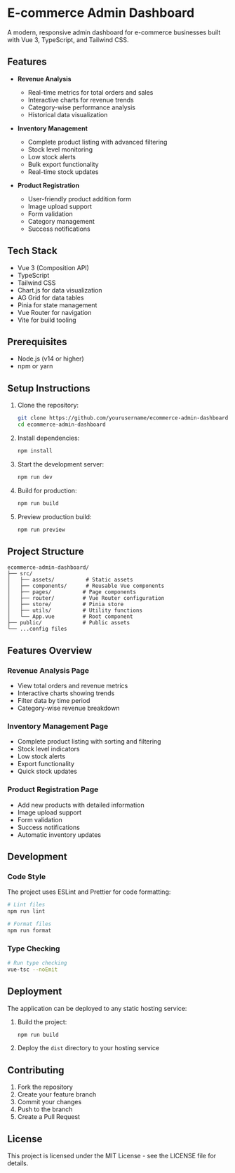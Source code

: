 # E-commerce Admin Dashboard

A modern, responsive admin dashboard for e-commerce businesses built with Vue 3, TypeScript, and Tailwind CSS.

## Features

- **Revenue Analysis**
  - Real-time metrics for total orders and sales
  - Interactive charts for revenue trends
  - Category-wise performance analysis
  - Historical data visualization

- **Inventory Management**
  - Complete product listing with advanced filtering
  - Stock level monitoring
  - Low stock alerts
  - Bulk export functionality
  - Real-time stock updates

- **Product Registration**
  - User-friendly product addition form
  - Image upload support
  - Form validation
  - Category management
  - Success notifications

## Tech Stack

- Vue 3 (Composition API)
- TypeScript
- Tailwind CSS
- Chart.js for data visualization
- AG Grid for data tables
- Pinia for state management
- Vue Router for navigation
- Vite for build tooling

## Prerequisites

- Node.js (v14 or higher)
- npm or yarn

## Setup Instructions

1. Clone the repository:
   ```bash
   git clone https://github.com/yourusername/ecommerce-admin-dashboard.git
   cd ecommerce-admin-dashboard
   ```

2. Install dependencies:
   ```bash
   npm install
   ```

3. Start the development server:
   ```bash
   npm run dev
   ```

4. Build for production:
   ```bash
   npm run build
   ```

5. Preview production build:
   ```bash
   npm run preview
   ```

## Project Structure

```
ecommerce-admin-dashboard/
├── src/
│   ├── assets/          # Static assets
│   ├── components/      # Reusable Vue components
│   ├── pages/          # Page components
│   ├── router/         # Vue Router configuration
│   ├── store/          # Pinia store
│   ├── utils/          # Utility functions
│   └── App.vue         # Root component
├── public/             # Public assets
└── ...config files
```

## Features Overview

### Revenue Analysis Page
- View total orders and revenue metrics
- Interactive charts showing trends
- Filter data by time period
- Category-wise revenue breakdown

### Inventory Management Page
- Complete product listing with sorting and filtering
- Stock level indicators
- Low stock alerts
- Export functionality
- Quick stock updates

### Product Registration Page
- Add new products with detailed information
- Image upload support
- Form validation
- Success notifications
- Automatic inventory updates

## Development

### Code Style

The project uses ESLint and Prettier for code formatting:

```bash
# Lint files
npm run lint

# Format files
npm run format
```

### Type Checking

```bash
# Run type checking
vue-tsc --noEmit
```

## Deployment

The application can be deployed to any static hosting service:

1. Build the project:
   ```bash
   npm run build
   ```

2. Deploy the `dist` directory to your hosting service

## Contributing

1. Fork the repository
2. Create your feature branch
3. Commit your changes
4. Push to the branch
5. Create a Pull Request

## License

This project is licensed under the MIT License - see the LICENSE file for details.
